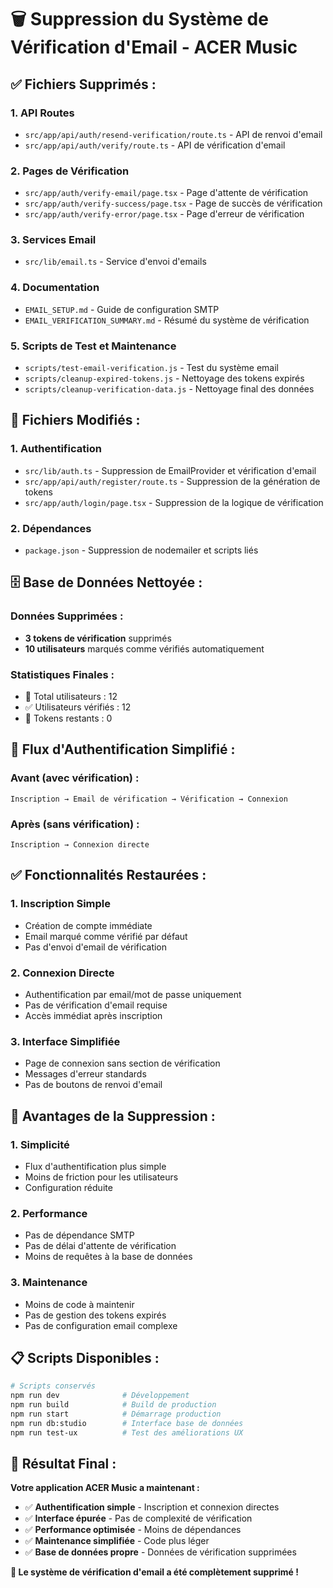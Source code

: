 # 🗑️ Suppression du Système de Vérification d'Email - ACER Music

## ✅ **Fichiers Supprimés :**

### **1. API Routes**
- `src/app/api/auth/resend-verification/route.ts` - API de renvoi d'email
- `src/app/api/auth/verify/route.ts` - API de vérification d'email

### **2. Pages de Vérification**
- `src/app/auth/verify-email/page.tsx` - Page d'attente de vérification
- `src/app/auth/verify-success/page.tsx` - Page de succès de vérification
- `src/app/auth/verify-error/page.tsx` - Page d'erreur de vérification

### **3. Services Email**
- `src/lib/email.ts` - Service d'envoi d'emails

### **4. Documentation**
- `EMAIL_SETUP.md` - Guide de configuration SMTP
- `EMAIL_VERIFICATION_SUMMARY.md` - Résumé du système de vérification

### **5. Scripts de Test et Maintenance**
- `scripts/test-email-verification.js` - Test du système email
- `scripts/cleanup-expired-tokens.js` - Nettoyage des tokens expirés
- `scripts/cleanup-verification-data.js` - Nettoyage final des données

## 🔧 **Fichiers Modifiés :**

### **1. Authentification**
- `src/lib/auth.ts` - Suppression de EmailProvider et vérification d'email
- `src/app/api/auth/register/route.ts` - Suppression de la génération de tokens
- `src/app/auth/login/page.tsx` - Suppression de la logique de vérification

### **2. Dépendances**
- `package.json` - Suppression de nodemailer et scripts liés

## 🗄️ **Base de Données Nettoyée :**

### **Données Supprimées :**
- **3 tokens de vérification** supprimés
- **10 utilisateurs** marqués comme vérifiés automatiquement

### **Statistiques Finales :**
- 👥 Total utilisateurs : 12
- ✅ Utilisateurs vérifiés : 12
- 🔑 Tokens restants : 0

## 🔄 **Flux d'Authentification Simplifié :**

### **Avant (avec vérification) :**
```
Inscription → Email de vérification → Vérification → Connexion
```

### **Après (sans vérification) :**
```
Inscription → Connexion directe
```

## ✅ **Fonctionnalités Restaurées :**

### **1. Inscription Simple**
- Création de compte immédiate
- Email marqué comme vérifié par défaut
- Pas d'envoi d'email de vérification

### **2. Connexion Directe**
- Authentification par email/mot de passe uniquement
- Pas de vérification d'email requise
- Accès immédiat après inscription

### **3. Interface Simplifiée**
- Page de connexion sans section de vérification
- Messages d'erreur standards
- Pas de boutons de renvoi d'email

## 🚀 **Avantages de la Suppression :**

### **1. Simplicité**
- Flux d'authentification plus simple
- Moins de friction pour les utilisateurs
- Configuration réduite

### **2. Performance**
- Pas de dépendance SMTP
- Pas de délai d'attente de vérification
- Moins de requêtes à la base de données

### **3. Maintenance**
- Moins de code à maintenir
- Pas de gestion des tokens expirés
- Pas de configuration email complexe

## 📋 **Scripts Disponibles :**

```bash
# Scripts conservés
npm run dev              # Développement
npm run build            # Build de production
npm run start            # Démarrage production
npm run db:studio        # Interface base de données
npm run test-ux          # Test des améliorations UX
```

## 🎉 **Résultat Final :**

**Votre application ACER Music a maintenant :**
- ✅ **Authentification simple** - Inscription et connexion directes
- ✅ **Interface épurée** - Pas de complexité de vérification
- ✅ **Performance optimisée** - Moins de dépendances
- ✅ **Maintenance simplifiée** - Code plus léger
- ✅ **Base de données propre** - Données de vérification supprimées

**🎊 Le système de vérification d'email a été complètement supprimé !**
